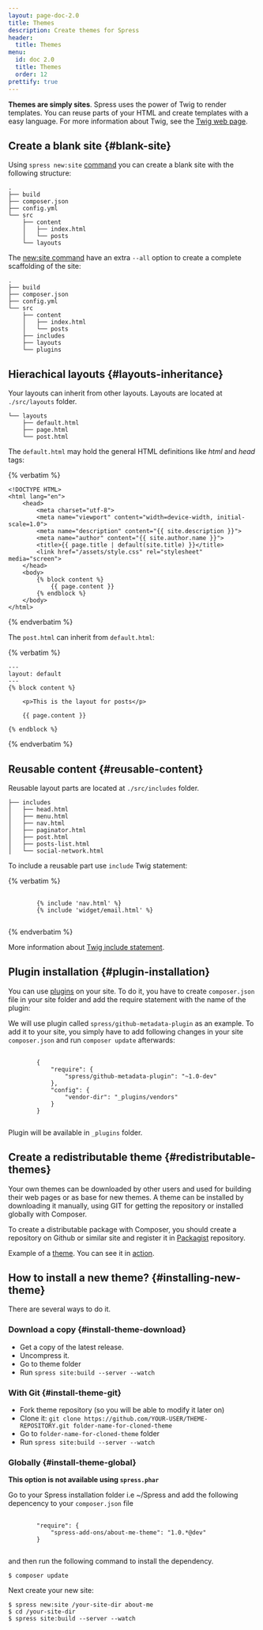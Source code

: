 ```yaml
---
layout: page-doc-2.0
title: Themes
description: Create themes for Spress
header:
  title: Themes
menu:
  id: doc 2.0
  title: Themes
  order: 12
prettify: true
---
```

**Themes are simply sites**. Spress uses the power of Twig to render templates. You can reuse parts
of your HTML and create templates with a easy language. For more information
about Twig, see the [Twig web page](http://twig.sensiolabs.org).

## Create a blank site {#blank-site}

Using `spress new:site` [command](/docs/2.0/how-it-work/#site-new-command) you
can create a blank site with the following structure:

```
.
├── build
├── composer.json
├── config.yml
└── src
    ├── content
    │   ├── index.html
    │   └── posts
    └── layouts
```

The [new:site command](/docs/2.0/how-is-work/#site-new-command) have an extra 
`--all` option to create a complete scaffolding of the site:

```
.
├── build
├── composer.json
├── config.yml
└── src
    ├── content
    │   ├── index.html
    │   └── posts
    ├── includes
    ├── layouts
    └── plugins
```

## Hierachical layouts {#layouts-inheritance}

Your layouts can inherit from other layouts. Layouts are located at `./src/layouts`
folder.

```
└── layouts
    ├── default.html
    ├── page.html
    └── post.html
```

The `default.html` may hold the general HTML definitions like *html* and *head* 
tags:

{% verbatim %}
```
<!DOCTYPE HTML>
<html lang="en">
    <head>
        <meta charset="utf-8">
        <meta name="viewport" content="width=device-width, initial-scale=1.0">
        <meta name="description" content="{{ site.description }}">
        <meta name="author" content="{{ site.author.name }}">
        <title>{{ page.title | default(site.title) }}</title>
        <link href="/assets/style.css" rel="stylesheet" media="screen">
    </head>
    <body>
        {% block content %}
            {{ page.content }}
        {% endblock %}
    </body>
</html>
```
{% endverbatim %}

The `post.html` can inherit from `default.html`:

{% verbatim %}
```
---
layout: default
---
{% block content %}

    <p>This is the layout for posts</p>

    {{ page.content }}
    
{% endblock %}
```
{% endverbatim %}

## Reusable content {#reusable-content}

Reusable layout parts are located at `./src/includes` folder.

```
├── includes
│   ├── head.html
│   ├── menu.html
│   ├── nav.html
│   ├── paginator.html
│   ├── post.html
│   ├── posts-list.html
│   └── social-network.html
```

To include a reusable part use `include` Twig statement:

{% verbatim %}
<pre>
    <code class="twig">
        {% include 'nav.html' %}
        {% include 'widget/email.html' %}
    </code>
</pre>
{% endverbatim %}

More information about 
[Twig include statement](http://twig.sensiolabs.org/doc/tags/include.html).

## Plugin installation {#plugin-installation}

You can use [plugins](/add-ons) on your site. To do it, you have to create 
`composer.json` file in your site folder and add the require statement
with the name of the plugin:
 
We will use plugin called `spress/github-metadata-plugin` as an example.
To add it to your site, you simply have to add following changes in your
site `composer.json` and run `composer update` afterwards:

<pre>
    <code class="json">
        {
            "require": {
                "spress/github-metadata-plugin": "~1.0-dev"
            },
            "config": {
                "vendor-dir": "_plugins/vendors"
            }
        }
    </code>
</pre>

Plugin will be available in `_plugins` folder.


## Create a redistributable theme {#redistributable-themes}

Your own themes can be downloaded by other users and used for building their web pages
or as base for new themes. A theme can be installed by downloading it manually, 
using GIT for getting the repository or installed globally with Composer.

To create a distributable package with Composer, you should create a repository
on Github or similar site and register it in [Packagist](https://packagist.org/about) repository.

Example of a [theme](github.com/yosymfony/Spress-theme-spresso/tree/2.0). 
You can see it in [action](http://yosymfony.github.io/Spress-example/).

## How to install a new theme? {#installing-new-theme}

There are several ways to do it.

### Download a copy {#install-theme-download}

* Get a copy of the latest release.
* Uncompress it.
* Go to theme folder
* Run `spress site:build --server --watch`

### With Git {#install-theme-git}

* Fork theme repository (so you will be able to modify it later on)
* Clone it: `git clone https://github.com/YOUR-USER/THEME-REPOSITORY.git folder-name-for-cloned-theme`
* Go to `folder-name-for-cloned-theme` folder
* Run `spress site:build --server --watch`

### Globally {#install-theme-global}

**This option is not available using `spress.phar`**

Go to your Spress installation folder i.e ~/Spress and add the following depencency
to your `composer.json` file

<pre>
    <code class="json">
        "require": {
            "spress-add-ons/about-me-theme": "1.0.*@dev"
        }
    </code>
</pre>

and then run the following command to install the dependency.

```
$ composer update
```

Next create your new site:

```
$ spress new:site /your-site-dir about-me
$ cd /your-site-dir
$ spress site:build --server --watch
```
